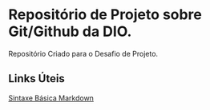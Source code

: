 # Repositório de Projeto sobre Git/Github da DIO.
Repositório Criado para o Desafio de Projeto.


## Links Úteis
[Sintaxe Básica Markdown](https://www.markdownguide.org/basic-syntax/)
